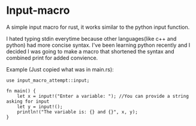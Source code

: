 # Input-macro
A simple input macro for rust, it works similar to the python input function.

I hated typing stdin everytime because other languages(like c++ and python) had more concise syntax. I've been learning python recently and I decided I was going to make a macro that shortened the syntax and combined print for added convience.


Example (Just copied what was in main.rs):

```
use input_macro_attempt::input;

fn main() {
    let x = input!("Enter a variable: "); //You can provide a string asking for input
    let y = input!(); 
    println!("The variable is: {} and {}", x, y);
}
```




